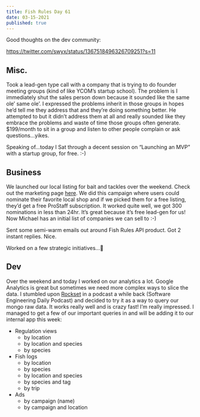 ```yaml
---
title: Fish Rules Day 61
date: 03-15-2021
published: true
---
```


Good thoughts on the dev community:

https://twitter.com/swyx/status/1367518496326709251?s=11

## Misc.

Took a lead-gen type call with a company that is trying to do founder meeting groups (kind of like YCOM’s startup school).  The problem is I immediately shut the sales person down because it sounded like the same ole’ same ole’. I expressed the problems inherit in those groups in hopes he’d tell me they address that and they’re doing something better.  He attempted to but it didn’t address them at all and really sounded like they embrace the problems and waste of time those groups often generate.  $199/month to sit in a group and listen to other people complain or ask questions…yikes.

Speaking of…today I Sat through a decent session on “Launching an MVP” with a startup group, for free.  :-)

## Business

We launched our local listing for bait and tackles over the weekend.  Check out the marketing page [here][1].  We did this campaign where users could nominate their favorite local shop and if we picked them for a free listing, they’d get a free ProStaff subscription.  It worked quite well, we got 300 nominations in less than 24hr.  It’s great because it’s free lead-gen for us!  Now Michael has an initial list of companies we can sell to :-)

Sent some semi-warm emails out around Fish Rules API product.  Got 2 instant replies.  Nice.

Worked on a few strategic initiatives…🤫

## Dev

Over the weekend and today I worked on our analytics a lot.  Google Analytics is great but sometimes we need more complex ways to slice the data.  I stumbled upon [Rockset][2] in a podcast a while back (Software Engineering Daily Podcast) and decided to try it as a way to query our mongo raw data.  It works really well and is crazy fast!  I’m really impressed.  I managed to get a few of our important queries in and will be adding it to our internal app this week:
- Regulation views
	- by location
	- by location and species
	- by species
- Fish logs
	- by location
	- by species
	- by location and species
	- by species and tag
	- by trip
- Ads
	- by campaign (name)
	- by campaign and location


[1]:	https://fishrulesapp.com/locallisting
[2]:	https://rockset.com/